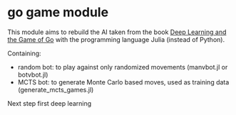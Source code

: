 # go game module

This module aims to rebuild the AI taken from the book [Deep Learning and the Game of Go](https://www.manning.com/books/deep-learning-and-the-game-of-go)
with the programming language Julia (instead of Python).

Containing:
 - random bot: to play against only randomized  movements (manvbot.jl or botvbot.jl)
 - MCTS bot: to generate Monte Carlo based moves, used as training data (generate_mcts_games.jl)
 

 Next step first deep learning


